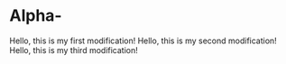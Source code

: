 # Alpha-

Hello, this is my first modification!
Hello, this is my second modification!
Hello, this is my third modification!
